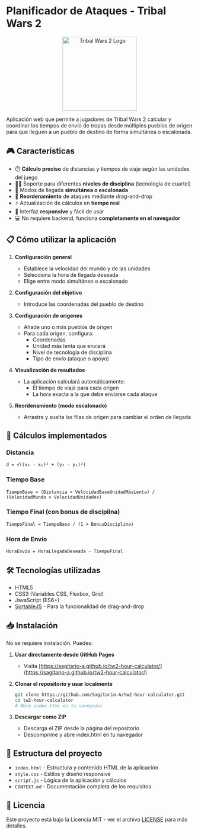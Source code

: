 # Planificador de Ataques - Tribal Wars 2

<p align="center">
  <img src="https://i.imgur.com/XqHIaYm.png" alt="Tribal Wars 2 Logo" width="200"/>
</p>

Aplicación web que permite a jugadores de Tribal Wars 2 calcular y coordinar los tiempos de envío de tropas desde múltiples pueblos de origen para que lleguen a un pueblo de destino de forma simultánea o escalonada.

## 🎮 Características

- ⏱️ **Cálculo preciso** de distancias y tiempos de viaje según las unidades del juego
- 🏃‍♂️ Soporte para diferentes **niveles de disciplina** (tecnología de cuartel)
- 🎯 Modos de llegada **simultánea o escalonada**
- 🔄 **Reordenamiento** de ataques mediante drag-and-drop
- ⚡ Actualización de cálculos en **tiempo real**
- 📱 Interfaz **responsive** y fácil de usar
- 💻 No requiere backend, funciona **completamente en el navegador**

## 📋 Cómo utilizar la aplicación

1. **Configuración general**
   - Establece la velocidad del mundo y de las unidades
   - Selecciona la hora de llegada deseada
   - Elige entre modo simultáneo o escalonado

2. **Configuración del objetivo**
   - Introduce las coordenadas del pueblo de destino

3. **Configuración de orígenes**
   - Añade uno o más pueblos de origen
   - Para cada origen, configura:
     - Coordenadas
     - Unidad más lenta que enviará
     - Nivel de tecnología de disciplina
     - Tipo de envío (ataque o apoyo)

4. **Visualización de resultados**
   - La aplicación calculará automáticamente:
     - El tiempo de viaje para cada origen
     - La hora exacta a la que debe enviarse cada ataque

5. **Reordenamiento (modo escalonado)**
   - Arrastra y suelta las filas de origen para cambiar el orden de llegada

## 🧮 Cálculos implementados

### Distancia
```
d = √((x₂ - x₁)² + (y₂ - y₁)²)
```

### Tiempo Base
```
TiempoBase = (Distancia × VelocidadBaseUnidadMásLenta) / (VelocidadMundo × VelocidadUnidades)
```

### Tiempo Final (con bonus de disciplina)
```
TiempoFinal = TiempoBase / (1 + BonusDisciplina)
```

### Hora de Envío
```
HoraEnvío = HoraLlegadaDeseada - TiempoFinal
```

## 🛠️ Tecnologías utilizadas

- HTML5
- CSS3 (Variables CSS, Flexbox, Grid)
- JavaScript (ES6+)
- [SortableJS](https://github.com/SortableJS/Sortable) - Para la funcionalidad de drag-and-drop

## 📥 Instalación

No se requiere instalación. Puedes:

1. **Usar directamente desde GitHub Pages**
   - Visita [https://sagitario-a.github.io/tw2-hour-calculator/](https://sagitario-a.github.io/tw2-hour-calculator/)

2. **Clonar el repositorio y usar localmente**
   ```bash
   git clone https://github.com/Sagitario-A/tw2-hour-calculator.git
   cd tw2-hour-calculator
   # Abre index.html en tu navegador
   ```

3. **Descargar como ZIP**
   - Descarga el ZIP desde la página del repositorio
   - Descomprime y abre index.html en tu navegador

## 📂 Estructura del proyecto

- `index.html` - Estructura y contenido HTML de la aplicación
- `style.css` - Estilos y diseño responsive
- `script.js` - Lógica de la aplicación y cálculos
- `CONTEXT.md` - Documentación completa de los requisitos

## 📄 Licencia

Este proyecto está bajo la Licencia MIT - ver el archivo [LICENSE](LICENSE) para más detalles. 